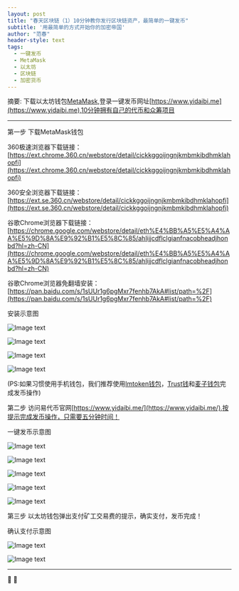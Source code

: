```yaml
---
layout: post
title: "春天区块链（1）10分钟教你发行区块链资产，最简单的一键发币"
subtitle: '用最简单的方式开始你的加密帝国'
author: "范春"
header-style: text
tags:
  - 一键发币
  - MetaMask
  - 以太坊
  - 区块链
  - 加密货币
---
```


摘要: 下载以太坊钱包[MetaMask](https://ext.chrome.360.cn/webstore/detail/cickkggoijngnjkmbmkibdhmklahopfi),登录一键发币网址[https://www.yidaibi.me](https://www.yidaibi.me),10分钟拥有自己的代币和众筹项目

---

第一步 下载MetaMask钱包

360极速浏览器下载链接：[https://ext.chrome.360.cn/webstore/detail/cickkggoijngnjkmbmkibdhmklahopfi](https://ext.chrome.360.cn/webstore/detail/cickkggoijngnjkmbmkibdhmklahopfi)

360安全浏览器下载链接：[https://ext.se.360.cn/webstore/detail/cickkggoijngnjkmbmkibdhmklahopfi](https://ext.se.360.cn/webstore/detail/cickkggoijngnjkmbmkibdhmklahopfi)

谷歌Chrome浏览器下载链接：[https://chrome.google.com/webstore/detail/eth%E4%BB%A5%E5%A4%AA%E5%9D%8A%E9%92%B1%E5%8C%85/ahlijjcdflclgianfnacobheadjhonbd?hl=zh-CN](https://chrome.google.com/webstore/detail/eth%E4%BB%A5%E5%A4%AA%E5%9D%8A%E9%92%B1%E5%8C%85/ahlijjcdflclgianfnacobheadjhonbd?hl=zh-CN)

谷歌Chrome浏览器免翻墙安装：[https://pan.baidu.com/s/1sUUr1g6pgMxr7fenhb7AkA#list/path=%2F](https://pan.baidu.com/s/1sUUr1g6pgMxr7fenhb7AkA#list/path=%2F)

安装示意图

![Image text](https://www.btc36.com/yidaibi/1.jpg)

![Image text](https://www.btc36.com/yidaibi/2.jpg)

![Image text](https://www.btc36.com/yidaibi/3.jpg)

![Image text](https://www.btc36.com/yidaibi/4.jpg)

(PS:如果习惯使用手机钱包，我们推荐使用[Imtoken钱包](https://token.im/)，[Trust钱](https://trustwallet.com/)和[麦子钱包](http://mathwallet.org/cn/)完成发币操作)

第二步 访问易代币官网[https://www.yidaibi.me/](https://www.yidaibi.me/),按提示完成发币操作，只需要五分钟时间！

一键发币示意图

![Image text](https://www.btc36.com/yidaibi/5.jpg)

![Image text](https://www.btc36.com/yidaibi/6.jpg)

![Image text](https://www.btc36.com/yidaibi/7.jpg)

![Image text](https://www.btc36.com/yidaibi/8.jpg)

![Image text](https://www.btc36.com/yidaibi/9.jpg)

第三步 以太坊钱包弹出支付矿工交易费的提示，确实支付，发币完成！

确认支付示意图

![Image text](https://www.btc36.com/yidaibi/10.jpg)

![Image text](https://www.btc36.com/yidaibi/11.jpg)

---


